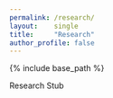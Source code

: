```yaml
---
permalink: /research/
layout:    single
title:     "Research"
author_profile: false
---
```


{% include base_path %}

Research Stub